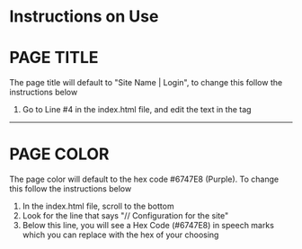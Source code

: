 # Instructions on Use

# PAGE TITLE
The page title will default to "Site Name | Login", to change this follow the instructions below

1. Go to Line #4 in the index.html file, and edit the text in the <title></title> tag

-------------------------------------------

# PAGE COLOR
The page color will default to the hex code #6747E8 (Purple). To change this follow the instructions below

1. In the index.html file, scroll to the bottom
2. Look for the line that says "// Configuration for the site"
3. Below this line, you will see a Hex Code (#6747E8) in speech marks which you can replace with the hex of your choosing